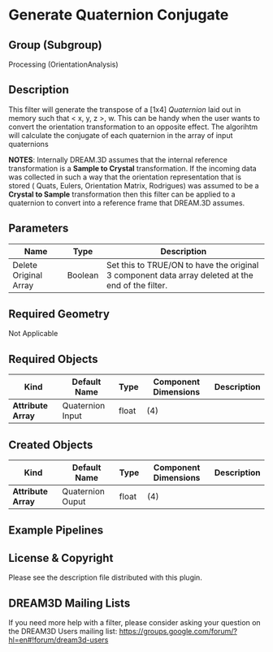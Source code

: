 # Generate Quaternion Conjugate #

## Group (Subgroup) ##

Processing (OrientationAnalysis)

## Description ##

This filter will generate the transpose of a [1x4] _Quaternion_ laid out in memory such that < x, y, z >, w. This can be
handy when the user wants to convert the orientation transformation to an opposite effect. The algorihtm will calculate
the conjugate of each quaternion in the array of input quaternions

**NOTES**: Internally DREAM.3D assumes that the internal reference transformation is a **Sample to Crystal**
transformation. If the incoming data was collected in such a way that the orientation representation that is stored (
Quats, Eulers, Orientation Matrix, Rodrigues) was assumed to be a **Crystal to Sample** transformation then this filter
can be applied to a quaternion to convert into a reference frame that DREAM.3D assumes.

## Parameters ##

| Name                  | Type    | Description                                                                                       |
|-----------------------|---------|---------------------------------------------------------------------------------------------------|
| Delete Original Array | Boolean | Set this to TRUE/ON to have the original 3 component data array deleted at the end of the filter. |

## Required Geometry ##

Not Applicable

## Required Objects ##

| Kind                | Default Name     | Type  | Component Dimensions | Description |
|---------------------|------------------|-------|----------------------|-------------|
| **Attribute Array** | Quaternion Input | float | (4)                  |             |

## Created Objects ##

| Kind                | Default Name     | Type  | Component Dimensions | Description |
|---------------------|------------------|-------|----------------------|-------------|
| **Attribute Array** | Quaternion Ouput | float | (4)                  |             |

## Example Pipelines ##

## License & Copyright ##

Please see the description file distributed with this plugin.

## DREAM3D Mailing Lists ##

If you need more help with a filter, please consider asking your question on the DREAM3D Users mailing list:
https://groups.google.com/forum/?hl=en#!forum/dream3d-users
